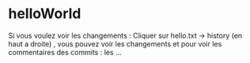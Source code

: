 # helloWorld


Si vous voulez voir les changements : Cliquer sur hello.txt -> history (en haut a droite) , vous pouvez voir les changements et pour voir les commentaires des commits : les ...
